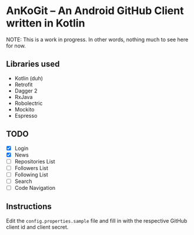 # AnKoGit – An Android GitHub Client written in Kotlin

NOTE: This is a work in progress. In other words, nothing much to see here for now.

## Libraries used

* Kotlin (duh)
* Retrofit
* Dagger 2
* RxJava
* Robolectric
* Mockito
* Espresso

## TODO

- [X] Login
- [X] News
- [ ] Repositories List
- [ ] Followers List
- [ ] Following List
- [ ] Search
- [ ] Code Navigation

## Instructions

Edit the `config.properties.sample` file and fill in with the respective GitHub client id and client secret.

